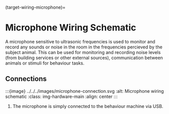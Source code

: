 (target-wiring-microphone)=
# Microphone Wiring Schematic
<!--TODO: Add link to microphone.md or source website -->
A microphone sensitive to ultrasonic frequencies is used to monitor and record any sounds or noise in the room in the frequencies percieved by the subject animal. This can be used for monitoring and recording noise levels (from building services or other external sources), communication between animals or stimuli for behaviour tasks. 

## Connections

:::{image} ../../../images/microphone-connection.svg
:alt: Microphone wiring schematic
:class: img-hardware-main
:align: center
:::

1. The microphone is simply connected to the behaviour machine via USB.